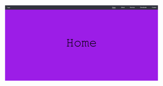 ![](https://github.com/LonlehKitteh/JavaScript/blob/main/Obiekty/Lekcja%209%20-%20IntersectionObserver/preview.png)
